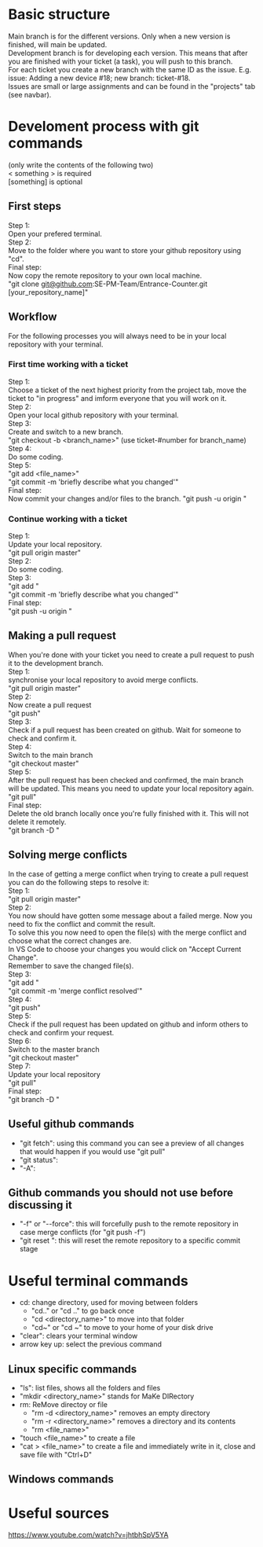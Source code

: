 # Basic structure
Main branch is for the different versions. Only when a new version is finished, will main be updated.\
Development branch is for developing each version. This means that after you are finished with your ticket (a task), you will push to this branch.\
For each ticket you create a new branch with the same ID as the issue. E.g. issue: Adding a new device #18; new branch: ticket-#18.\
Issues are small or large assignments and can be found in the "projects" tab (see navbar). 


# Develoment process with git commands
(only write the contents of the following two)\
< something > is required\
[something] is optional

## First steps
Step 1:\
Open your prefered terminal.\
Step 2:\
Move to the folder where you want to store your github repository using "cd".\
Final step:\
Now copy the remote repository to your own local machine.\
"git clone git@github.com:SE-PM-Team/Entrance-Counter.git [your_repository_name]"

## Workflow
For the following processes you will always need to be in your local repository with your terminal.

### First time working with a ticket
Step 1:\
Choose a ticket of the next highest priority from the project tab, move the ticket to "in progress" and imform everyone that you will work on it.\
Step 2:\
Open your local github repository with your terminal.\
Step 3:\
Create and switch to a new branch.\
"git checkout -b <branch_name>" (use ticket-#number for branch_name)\
Step 4:\
Do some coding. \
Step 5:\
"git add <file_name>"\
"git commit -m 'briefly describe what you changed'"\
Final step:\
Now commit your changes and/or files to the branch.
"git push -u origin <branch name>"

### Continue working with a ticket
Step 1:\
Update your local repository.\
"git pull origin master"\
Step 2:\
Do some coding.\
Step 3:\
"git add <file name>"\
"git commit -m 'briefly describe what you changed'"\
Final step:\
"git push -u origin <branch name>"


## Making a pull request
When you're done with your ticket you need to create a pull request to push it to the development branch.\
Step 1:\
synchronise your local repository to avoid merge conflicts.\
"git pull origin master"\
Step 2:\
Now create a pull request\
"git push"\
Step 3:\
Check if a pull request has been created on github. Wait for someone to check and confirm it.\
Step 4:\
Switch to the main branch\
"git checkout master"\
Step 5:\
After the pull request has been checked and confirmed, the main branch will be updated. This means you need to update your local repository again.\
"git pull"\
Final step:\
Delete the old branch locally once you're fully finished with it. This will not delete it remotely.\
"git branch -D <branch name>"


## Solving merge conflicts
In the case of getting a merge conflict when trying to create a pull request you can do the following steps to resolve it:\
Step 1:\
"git pull origin master"\
Step 2:\
You now should have gotten some message about a failed merge. Now you need to fix the conflict and commit the result.\
To solve this you now need to open the file(s) with the merge conflict and choose what the correct changes are.\
In VS Code to choose your changes you would click on "Accept Current Change".\
Remember to save the changed file(s).\
Step 3:\
"git add <file name>"\
"git commit -m 'merge conflict resolved'"\
Step 4:\
"git push"\
Step 5:\
Check if the pull request has been updated on github and inform others to check and confirm your request.\
Step 6:\
Switch to the master branch\
"git checkout master"\
Step 7:\
Update your local repository\
"git pull"\
Final step:\
"git branch -D <branch name>"

## Useful github commands
- "git fetch": using this command you can see a preview of all changes that would happen if you would use "git pull"
- "git status":
- "-A":

## Github commands you should not use before discussing it
- "-f" or "--force": this will forcefully push to the remote repository in case merge conflicts (for "git push -f")
- "git reset <some ID>": this will reset the remote repository to a specific commit stage

# Useful terminal commands
- cd: change directory, used for moving between folders
  - "cd.." or "cd .." to go back once
  - "cd <directory_name>" to move into that folder
  - "cd~" or "cd ~" to move to your home of your disk drive
- "clear": clears your terminal window
- arrow key up: select the previous command

## Linux specific commands
- "ls": list files, shows all the folders and files
- "mkdir <directory_name>" stands for MaKe DIRectory
- rm: ReMove directoy or file
  - "rm -d <directory_name>" removes an empty directory
  - "rm -r <directory_name>" removes a directory and its contents
  - "rm <file_name>"
- "touch <file_name>" to create a file
- "cat > <file_name>" to create a file and immediately write in it, close and save file with "Ctrl+D"

## Windows commands

# Useful sources
https://www.youtube.com/watch?v=jhtbhSpV5YA 
